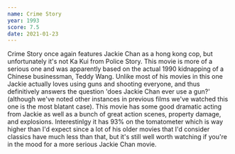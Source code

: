```yaml
---
name: Crime Story
year: 1993
score: 7.5
date: 2021-01-23
---
```

Crime Story once again features Jackie Chan as a hong kong cop, but unfortunately it's not Ka Kui from Police Story. This movie is more of a serious one and was apparently based on the actual 1990 kidnapping of a Chinese businessman, Teddy Wang. Unlike most of his movies in this one Jackie actually loves using guns and shooting everyone, and thus definitively answers the question 'does Jackie Chan ever use a gun?' (although we've noted other instances in previous films we've watched this one is the most blatant case). This movie has some good dramatic acting from Jackie as well as a bunch of great action scenes, property damage, and explosions. Interestinlgy it has 93% on the tomatometer which is way higher than I'd expect since a lot of his older movies that I'd consider classics have much less than that, but it's still well worth watching if you're in the mood for a more serious Jackie Chan movie.
